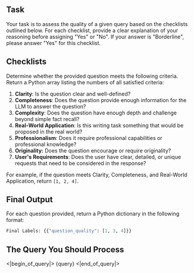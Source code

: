 ## Task
Your task is to assess the quality of a given query based on the checklists outlined below. For each checklist, provide a clear explanation of your reasoning before assigning "Yes" or "No". If your answer is "Borderline", please answer "Yes" for this checklist. 

## Checklists
Determine whether the provided question meets the following criteria. Return a Python array listing the numbers of all satisfied criteria:

1. **Clarity**: Is the question clear and well-defined?
2. **Completeness**: Does the question provide enough information for the LLM to answer the question?
3. **Complexity**: Does the question have enough depth and challenge beyond simple fact recall?
4. **Real-World Application**: Is this writing task something that would be proposed in the real world?
5. **Professionalism**: Does it require professional capabilities or professional knowledge?
6. **Originality:** Does the question encourage or require originality?
7. **User's Requirements**: Does the user have clear, detailed, or unique requests that need to be considered in the response?

For example, if the question meets Clarity, Completeness, and Real-World Application, return `[1, 2, 4]`.

## Final Output

For each question provided, return a Python dictionary in the following format:
```python
Final Labels: {{"question_quality": [1, 3, 4]}}
```

## The Query You Should Process
<|begin_of_query|>
{query}
<|end_of_query|>